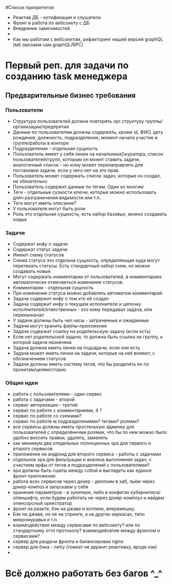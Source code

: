 #Список приоритетов

  - Реактив ДБ - нотификация и слушатели
  - Фронт и работа по вебсокету с ДБ
  - Внедрение зависимостей
  - 
  - Как мы работам с вебсокетом, рефакторинг нашей версий graphQL (мб заюзаем сам graphQL/RPC)


# Первый реп. для задачи по созданию task менеджера

## Предварительные бизнес требования

### Пользователи
  - Структура пользователей должна повторять орг.структуру группы/организации/предпрития
  - Данные по пользователям должны содержать, кроме id, ФИО, дату рождения, должность, подразделение, момент начала участие в группе/работы в конторе
  - Подразделение - отдельная сущность
  - Пользователь имеет у себя линки на начальника]\куратора, список пользователей/групп, которым он может ставить задачи, аналогичный список - но кому может перенаправлять для постановки задачи, если у него нет на это прав.
  - Пользователь может содержать список задач, которые он создал, не обязательно
  - Пользователь содержит данные по тегам. Один ко многим
  - Теги - отдельные сузности ключи, которые можно использовать дляч разграничения видимости или т.п.
  - Теги могут иметь описание?
  - У пользователя могут быть роли
  - Роль это отдельная сущность, есть набор базовых, можно создавать новые
  

### Задачи
  - Содержат инфу о задаче
  - Содержат статус задачи
  - Имеют схему статусов
  - Схема статуса это отдельна сущность, определяющая куда могут перетекать статусы. Есть стандартный набор схем, но можно создавать новые
  - Могут содержать комментарии от пользователей, в комментариях автоматически отмечаеться изменение статусов. 
  - Комментарии - отдельная сущность
  - При изменении статуса можно добавлять автоматом комментарий
  - Задача содержит инфу о том кто её создал
  - Задача содержит инфу о текущем исполнителе и цепочку исполнителей/отвественных - кто кому передавал задача, или переназначал
  - У задачи должны быть чел.часы - затраченные и ожидаемые
  - Задачи могут хранить файлы-приложения
  - Задачи содержат ссылку на родительскую задачу (если есть)
  - Если нет родительской задачи, то должна быть ссылка на группу, к которой задача назначена
  - Задача должна иметь линки на подзадачи, если они есть
  - Задача может иметь линки на задачи, которые на неё влияют, с обозначением статусов
  - Задачи должны иметь систему тегов, что бы разделять их по проектам/целям/сторис
  
### Общие идеи
  - работа с пользователями - один сервис
  - работа с задачами - второй
  - сервис авторизации - третий
  - сервис по работе с комментариями, 4 ?
  - сервис по работе со схемами?
  - сервис по работе м подразделениями? тегами? ролями?
  - все сервисы должны иметь простенькую админку для пользователей с определённчми ролями, что бы по ним можно было удобно вносить правки, удалять, заменять
  - как минимум два отедельных полноценных spa для первого и второго сервисов
  - приложение на андроид для второго сервиса - работы с задачами
  - отдельное spa для фильтрации и анализа выполнения задач, с участием ирфы от тегов и подразделений с пользователями!!
  - spa должны быть сшиты между собой и выглядеть как единое фронт-приложение
  - работа всех сервисов через докер - деплоим в хаб, льём через докер-композ и запускаем у себя
  - хранение параметров - в зукипере, либо в конфигах кубернетиса/опеншифта, если будем работать не через докер-компоуз и найдем опенсорсный оркестратор
  - фронт на реакте, бэк на джаве и котлине, вперемешку. 
  - Бэк на джаве, но не на спринге, а на других каркасах, типо микромуравья и т.п.
  - взаимодействие между сервисами по вебсокету? или по стандартному хттп протоколу? взаимодейсвтие между фронтом и сервисами?
  - сервер для раздачи фронта и балансировки nginx
  - сервер для бэка - netty (томкат не держит реактивку, вроде как)
  - 
  
  # Всё должно работать без багов ^_^

